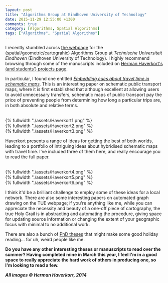 ```yaml
---
layout: post
title: "Algorithms Group at Eindhoven University of Technology"
date: 2015-11-29 12:55:00 +1300
comments: true
category: [Algorithms, Spatial Algorithms]
tags: ["Algorithms", "Spatial Algorithms"]
---
```


I recently stumbled across [the webpage](http://www.win.tue.nl/algo/) for the (spatial/geometric/cartograhic) Algorithms Group at *Technische Universiteit Eindhoven* (Eindhoven University of Technology). I highly recommend browsing through some of the manuscripts included on [Herman Haverkort's (and students') projects page](http://www.win.tue.nl/~hermanh//doku.php?id=graduation_projects).

In particular, I found one entitled [*Embedding cues about travel time in schematic maps*](http://www.win.tue.nl/~hermanh//stack/Haverkort-cues-about-travel-time.pdf). This is an interesting paper on schematic public transport maps, where it is first established that although excellent at allowing users to avoid unnecessary transfers, schematic maps of public transport pay the price of preventing people from determining how long a particular trips are, in both absolute and relative terms.

<br>
{% fullwidth "./assets/Haverkort1.png" %}

<br>
{% fullwidth "./assets/Haverkort2.png" %}

<br>
{% fullwidth "./assets/Haverkort3.png" %}

Haverkort presents a range of ideas for getting the best of both worlds, leading to a portfolio of intriguing ideas about hybridised schematic maps with travel time. I've included three of them here, and really encourage you to read the full paper.

<br>
{% fullwidth "./assets/Haverkort4.png" %}

<br>
{% fullwidth "./assets/Haverkort5.png" %}

<br>
{% fullwidth "./assets/Haverkort6.png" %}

I think it'd be a brilliant challenge to employ some of these ideas for a local network. There are also some interesting papers on automated graph drawing on the TUE webpage; if you're anything like me, while you can appreciate the necessity and beauty of a one-off piece of cartography, the true Holy Grail is in abstracting and automating the procedure, giving space for updating source information or changing the extent of your geographic focus with minimal to no additional work.

There are also a bunch of [PhD theses](http://www.win.tue.nl/algo/graduated-phd-students.php) that might make some good holiday reading... for uh, weird people like me.

**Do you have any other interesting theses or manuscripts to read over the summer? Having completed mine in March this year, I feel I'm in a good space to really appreciate the hard work of others in producing one, so I'm looking to read a few.**

***All images © Herman Haverkort, 2014***
